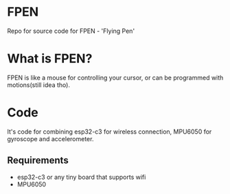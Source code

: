 # FPEN
Repo for source code for FPEN - 'Flying Pen'

# What is FPEN?
FPEN is like a mouse for controlling your cursor, or can be programmed with motions(still idea tho).

# Code
It's code for combining esp32-c3 for wireless connection, MPU6050 for gyroscope and accelerometer.

## Requirements
- esp32-c3 or any tiny board that supports wifi
- MPU6050
